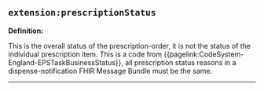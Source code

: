 ## `extension:prescriptionStatus`

<b>Definition:</b><br>

This is the overall status of the prescription-order, it is not the status of the individual prescription item. This is a code from {{pagelink:CodeSystem-England-EPSTaskBusinessStatus}}, all prescription status reasons in a dispense-notification FHIR Message Bundle must be the same.

---